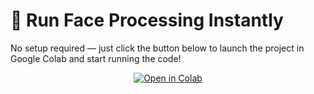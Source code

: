 # 🚀 Run Face Processing Instantly

No setup required — just click the button below to launch the project in Google Colab and start running the code!

<p align="center">
  <a href="https://colab.research.google.com/github/iliaseymari/face-processing/blob/main/main.ipynb">
    <img src="https://colab.research.google.com/assets/colab-badge.svg" alt="Open in Colab"/>
  </a>
</p>
